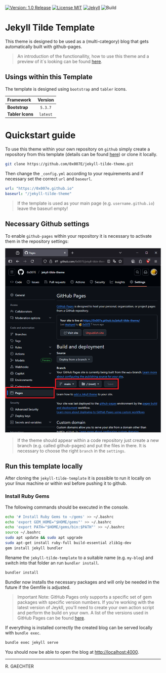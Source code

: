 [![Version: 1.0 Release](https://img.shields.io/badge/Version-1.0%20Release-green.svg)](https://github.com/0x007e/jekyll-tilde-theme) [![License MIT](https://img.shields.io/badge/License-MIT-lightgrey)](./LICENSE.md) [![Jekyll](https://img.shields.io/badge/Powered%20by-Jekyll-red.svg)](https://jekyllrb.com/) ![Build](https://github.com/0x007e/jekyll-tilde-theme/actions/workflows/pages/pages-build-deployment/badge.svg)

# Jekyll Tilde Template

This theme is designed to be used as a (multi-category) blog that gets automatically built with github-pages.

> An introduction of the functionallity, how to use this theme and a preview of it´s looking can be found [here](https://0x007e.github.io/jekyll-tilde-theme).

## Usings within this Template

The template is designed using `bootstrap` and `tabler` icons.

| Framework        | Version  |
|:-----------------|:--------:|
| **Bootstrap**    | `5.3.7`  |
| **Tabler Icons** | `latest` |

# Quickstart guide

To use this theme within your own repository on `github` simply create a repository from this template (details can be found [here](https://docs.github.com/en/repositories/creating-and-managing-repositories/creating-a-repository-from-a-template)) or clone it locally.

```bash
git clone https://github.com/0x007E/jekyll-tilde-theme.git
```

Then change the `_config.yml` according to your requirements and if necessary set the correct `url` and `baseurl`.

```yaml
url: "https://0x007e.github.io"
baseurl: "/jekyll-tilde-theme"
```

> If the template is used as your main page (e.g. `username.github.io`) leave the baseurl empty!

## Necessary Github settings

To enable `github-pages` within your repository it is necessary to activate them in the repository settings:

![Enable GH-Pages](./assets/images/enable-gh-pages.png)

> If the theme should appear within a code repository just create a new branch (e.g. called github-pages) and put the files in there. It is necessary to choose the right `branch` in the `settings`.

## Run this template locally

After cloning the `jekyll-tilde-template` it is possible to run it locally on your linux machine or within wsl before pushing it to github.

### Install Ruby Gems

The following commands should be executed in the console.

```bash
echo '# Install Ruby Gems to ~/gems' >> ~/.bashrc
echo 'export GEM_HOME="$HOME/gems"' >> ~/.bashrc
echo 'export PATH="$HOME/gems/bin:$PATH"' >> ~/.bashrc
source ~/.bashrc
sudo apt update && sudo apt upgrade
sudo apt-get install ruby-full build-essential zlib1g-dev
gem install jekyll bundler
```

Rename the `jekyll-tilde-template` to a suitable name (e.g. `my-blog`) and switch into that folder an run `bundler install`.

```bash
bundler install
```

Bundler now installs the necessary packages and will only be needed in the future if the Gemfile is adjusted.

> Important Note: GitHub Pages only supports a specific set of gem packages with specific version numbers. If you're working with the latest version of Jeykll, you'll need to create your own action script and perform the build on your own. A list of the versions used in GitHub Pages can be found [here](https://pages.github.com/versions/).

If everything is installed correctly the created blog can be served locally with `bundle exec`.

```bash
bundle exec jekyll serve
```

You should now be able to open the blog at [http://localhost:4000](http://localhost:4000).

---

R. GAECHTER